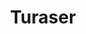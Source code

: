 ---
title: "Turaser"
url: /caracas/turaser-carretera-vieja-caracas-guarenas/
shop: agencia de viajes
---